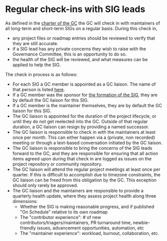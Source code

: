 # Regular check-ins with SIG leads

As defined in the [charter of the GC](./governance-charter.md#regular-check-ins-with-sig-leads) the GC will check in with maintainers of all long-term and short-term SIGs on a regular basis. During this check in,

* any project files or roadmap entries should be reviewed to verify that they are still accurate.
* if a SIG lead has any private concerns they wish to raise with the Governance Committee, this is an opportunity to do so.
* the health of the SIG will be reviewed, and what measures can be applied to help the SIG.

The check in process is as follows:

* For each SIG a GC member is appointed as a GC liaison. The name of that person is listed [here](https://github.com/open-telemetry/community/tree/main?tab=readme-ov-file#special-interest-groups).
* If a GC member was the sponsor for [the formation of the SIG](https://github.com/open-telemetry/community/blob/main/project-management.md), they are by default the GC liaison for this SIG.
* If a GC member is the maintainer themselves, they are by default the GC liaison for this SIG.
* The GC liaison is appointed for the duration of the project lifecycle, or until they do not get reelected into the GC. Outside of that regular duration, a GC liaison can resign by providing a named successor.
* The GC liaison is responsible to check in with the maintainers at least once per month. This can either happen via a (private, non recorded) meeting or through a text-based conversation initiated by the GC liaison.
* The GC liaison is responsible to bring the concerns of the SIG leads forward to the GC, and they are responsible for ensuring that all action items agreed upon during that check in are logged as issues on the project repository or community repository.
* The GC liaison will attend the regular project meetings at least once per quarter. If this is difficult to accomplish due to timezone constraints, the GC liaison can be freed from this obligation by the GC. This exception should only rarely be approved.
* The GC liaison and the maintainers are responsible to provide a quarterly health update, where they assess project health along three dimensions:
  * Whether the SIG is making reasonable progress, and if published "On Schedule" relative to its own roadmap
  * The "contributor experience": # of new contributors/triagers/maintainers, PR turnaround time, newbie-friendly issues, advancement opportunities, automation, etc
  * The "maintainer experience": workload, burnout, collaboration, etc.
